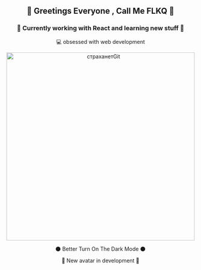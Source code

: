  ## <p align="center">👋 Greetings Everyone , Call Me FLKQ 👋</p>

### <p align="center"> 👀 Currently working with React and learning new stuff 👀</p>

<p align="center">💻 obsessed with web development</p>

<p align="center">
 <a data-flickr-embed="true" href="https://www.flickr.com/photos/191267681@N07/51068690192/in/dateposted-public/" title="страханетGit"><img src="https://live.staticflickr.com/65535/51068690192_a11fe8487b.jpg" width="500" height="500" alt="страханетGit" background="yellow"></a>
</p>
<p align="center">🌑 Better Turn On The Dark Mode 🌑</p>
<p align="center">🔧 New avatar in development 🔧</p>









